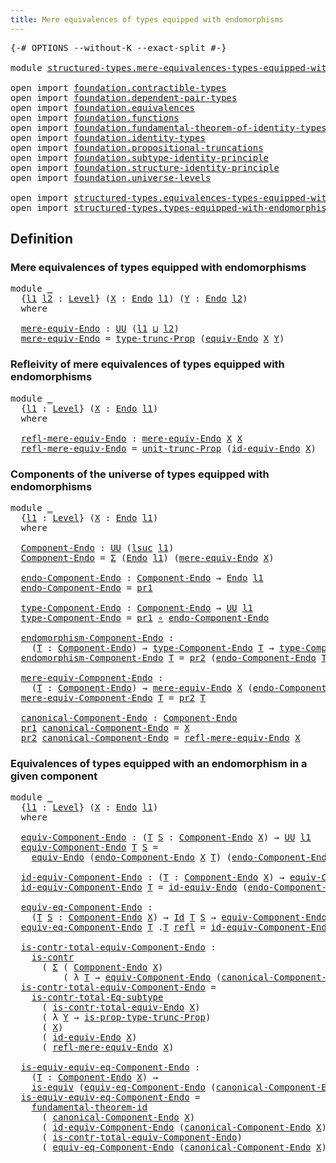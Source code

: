 ```yaml
---
title: Mere equivalences of types equipped with endomorphisms
---
```


<pre class="Agda"><a id="80" class="Symbol">{-#</a> <a id="84" class="Keyword">OPTIONS</a> <a id="92" class="Pragma">--without-K</a> <a id="104" class="Pragma">--exact-split</a> <a id="118" class="Symbol">#-}</a>

<a id="123" class="Keyword">module</a> <a id="130" href="structured-types.mere-equivalences-types-equipped-with-endomorphisms.html" class="Module">structured-types.mere-equivalences-types-equipped-with-endomorphisms</a> <a id="199" class="Keyword">where</a>

<a id="206" class="Keyword">open</a> <a id="211" class="Keyword">import</a> <a id="218" href="foundation.contractible-types.html" class="Module">foundation.contractible-types</a>
<a id="248" class="Keyword">open</a> <a id="253" class="Keyword">import</a> <a id="260" href="foundation.dependent-pair-types.html" class="Module">foundation.dependent-pair-types</a>
<a id="292" class="Keyword">open</a> <a id="297" class="Keyword">import</a> <a id="304" href="foundation.equivalences.html" class="Module">foundation.equivalences</a>
<a id="328" class="Keyword">open</a> <a id="333" class="Keyword">import</a> <a id="340" href="foundation.functions.html" class="Module">foundation.functions</a>
<a id="361" class="Keyword">open</a> <a id="366" class="Keyword">import</a> <a id="373" href="foundation.fundamental-theorem-of-identity-types.html" class="Module">foundation.fundamental-theorem-of-identity-types</a>
<a id="422" class="Keyword">open</a> <a id="427" class="Keyword">import</a> <a id="434" href="foundation.identity-types.html" class="Module">foundation.identity-types</a>
<a id="460" class="Keyword">open</a> <a id="465" class="Keyword">import</a> <a id="472" href="foundation.propositional-truncations.html" class="Module">foundation.propositional-truncations</a>
<a id="509" class="Keyword">open</a> <a id="514" class="Keyword">import</a> <a id="521" href="foundation.subtype-identity-principle.html" class="Module">foundation.subtype-identity-principle</a>
<a id="559" class="Keyword">open</a> <a id="564" class="Keyword">import</a> <a id="571" href="foundation.structure-identity-principle.html" class="Module">foundation.structure-identity-principle</a>
<a id="611" class="Keyword">open</a> <a id="616" class="Keyword">import</a> <a id="623" href="foundation.universe-levels.html" class="Module">foundation.universe-levels</a>

<a id="651" class="Keyword">open</a> <a id="656" class="Keyword">import</a> <a id="663" href="structured-types.equivalences-types-equipped-with-endomorphisms.html" class="Module">structured-types.equivalences-types-equipped-with-endomorphisms</a>
<a id="727" class="Keyword">open</a> <a id="732" class="Keyword">import</a> <a id="739" href="structured-types.types-equipped-with-endomorphisms.html" class="Module">structured-types.types-equipped-with-endomorphisms</a>
</pre>
## Definition

### Mere equivalences of types equipped with endomorphisms

<pre class="Agda"><a id="878" class="Keyword">module</a> <a id="885" href="structured-types.mere-equivalences-types-equipped-with-endomorphisms.html#885" class="Module">_</a>
  <a id="889" class="Symbol">{</a><a id="890" href="structured-types.mere-equivalences-types-equipped-with-endomorphisms.html#890" class="Bound">l1</a> <a id="893" href="structured-types.mere-equivalences-types-equipped-with-endomorphisms.html#893" class="Bound">l2</a> <a id="896" class="Symbol">:</a> <a id="898" href="Agda.Primitive.html#597" class="Postulate">Level</a><a id="903" class="Symbol">}</a> <a id="905" class="Symbol">(</a><a id="906" href="structured-types.mere-equivalences-types-equipped-with-endomorphisms.html#906" class="Bound">X</a> <a id="908" class="Symbol">:</a> <a id="910" href="structured-types.types-equipped-with-endomorphisms.html#454" class="Function">Endo</a> <a id="915" href="structured-types.mere-equivalences-types-equipped-with-endomorphisms.html#890" class="Bound">l1</a><a id="917" class="Symbol">)</a> <a id="919" class="Symbol">(</a><a id="920" href="structured-types.mere-equivalences-types-equipped-with-endomorphisms.html#920" class="Bound">Y</a> <a id="922" class="Symbol">:</a> <a id="924" href="structured-types.types-equipped-with-endomorphisms.html#454" class="Function">Endo</a> <a id="929" href="structured-types.mere-equivalences-types-equipped-with-endomorphisms.html#893" class="Bound">l2</a><a id="931" class="Symbol">)</a>
  <a id="935" class="Keyword">where</a>

  <a id="944" href="structured-types.mere-equivalences-types-equipped-with-endomorphisms.html#944" class="Function">mere-equiv-Endo</a> <a id="960" class="Symbol">:</a> <a id="962" href="foundation-core.universe-levels.html#222" class="Primitive">UU</a> <a id="965" class="Symbol">(</a><a id="966" href="structured-types.mere-equivalences-types-equipped-with-endomorphisms.html#890" class="Bound">l1</a> <a id="969" href="Agda.Primitive.html#810" class="Primitive Operator">⊔</a> <a id="971" href="structured-types.mere-equivalences-types-equipped-with-endomorphisms.html#893" class="Bound">l2</a><a id="973" class="Symbol">)</a>
  <a id="977" href="structured-types.mere-equivalences-types-equipped-with-endomorphisms.html#944" class="Function">mere-equiv-Endo</a> <a id="993" class="Symbol">=</a> <a id="995" href="foundation.propositional-truncations.html#2012" class="Function">type-trunc-Prop</a> <a id="1011" class="Symbol">(</a><a id="1012" href="structured-types.equivalences-types-equipped-with-endomorphisms.html#1104" class="Function">equiv-Endo</a> <a id="1023" href="structured-types.mere-equivalences-types-equipped-with-endomorphisms.html#906" class="Bound">X</a> <a id="1025" href="structured-types.mere-equivalences-types-equipped-with-endomorphisms.html#920" class="Bound">Y</a><a id="1026" class="Symbol">)</a>
</pre>
### Refleivity of mere equivalences of types equipped with endomorphisms

<pre class="Agda"><a id="1115" class="Keyword">module</a> <a id="1122" href="structured-types.mere-equivalences-types-equipped-with-endomorphisms.html#1122" class="Module">_</a>
  <a id="1126" class="Symbol">{</a><a id="1127" href="structured-types.mere-equivalences-types-equipped-with-endomorphisms.html#1127" class="Bound">l1</a> <a id="1130" class="Symbol">:</a> <a id="1132" href="Agda.Primitive.html#597" class="Postulate">Level</a><a id="1137" class="Symbol">}</a> <a id="1139" class="Symbol">(</a><a id="1140" href="structured-types.mere-equivalences-types-equipped-with-endomorphisms.html#1140" class="Bound">X</a> <a id="1142" class="Symbol">:</a> <a id="1144" href="structured-types.types-equipped-with-endomorphisms.html#454" class="Function">Endo</a> <a id="1149" href="structured-types.mere-equivalences-types-equipped-with-endomorphisms.html#1127" class="Bound">l1</a><a id="1151" class="Symbol">)</a>
  <a id="1155" class="Keyword">where</a>
  
  <a id="1166" href="structured-types.mere-equivalences-types-equipped-with-endomorphisms.html#1166" class="Function">refl-mere-equiv-Endo</a> <a id="1187" class="Symbol">:</a> <a id="1189" href="structured-types.mere-equivalences-types-equipped-with-endomorphisms.html#944" class="Function">mere-equiv-Endo</a> <a id="1205" href="structured-types.mere-equivalences-types-equipped-with-endomorphisms.html#1140" class="Bound">X</a> <a id="1207" href="structured-types.mere-equivalences-types-equipped-with-endomorphisms.html#1140" class="Bound">X</a>
  <a id="1211" href="structured-types.mere-equivalences-types-equipped-with-endomorphisms.html#1166" class="Function">refl-mere-equiv-Endo</a> <a id="1232" class="Symbol">=</a> <a id="1234" href="foundation.propositional-truncations.html#2096" class="Function">unit-trunc-Prop</a> <a id="1250" class="Symbol">(</a><a id="1251" href="structured-types.equivalences-types-equipped-with-endomorphisms.html#1859" class="Function">id-equiv-Endo</a> <a id="1265" href="structured-types.mere-equivalences-types-equipped-with-endomorphisms.html#1140" class="Bound">X</a><a id="1266" class="Symbol">)</a>
</pre>
### Components of the universe of types equipped with endomorphisms

<pre class="Agda"><a id="1350" class="Keyword">module</a> <a id="1357" href="structured-types.mere-equivalences-types-equipped-with-endomorphisms.html#1357" class="Module">_</a>
  <a id="1361" class="Symbol">{</a><a id="1362" href="structured-types.mere-equivalences-types-equipped-with-endomorphisms.html#1362" class="Bound">l1</a> <a id="1365" class="Symbol">:</a> <a id="1367" href="Agda.Primitive.html#597" class="Postulate">Level</a><a id="1372" class="Symbol">}</a> <a id="1374" class="Symbol">(</a><a id="1375" href="structured-types.mere-equivalences-types-equipped-with-endomorphisms.html#1375" class="Bound">X</a> <a id="1377" class="Symbol">:</a> <a id="1379" href="structured-types.types-equipped-with-endomorphisms.html#454" class="Function">Endo</a> <a id="1384" href="structured-types.mere-equivalences-types-equipped-with-endomorphisms.html#1362" class="Bound">l1</a><a id="1386" class="Symbol">)</a>
  <a id="1390" class="Keyword">where</a>
  
  <a id="1401" href="structured-types.mere-equivalences-types-equipped-with-endomorphisms.html#1401" class="Function">Component-Endo</a> <a id="1416" class="Symbol">:</a> <a id="1418" href="foundation-core.universe-levels.html#222" class="Primitive">UU</a> <a id="1421" class="Symbol">(</a><a id="1422" href="Agda.Primitive.html#780" class="Primitive">lsuc</a> <a id="1427" href="structured-types.mere-equivalences-types-equipped-with-endomorphisms.html#1362" class="Bound">l1</a><a id="1429" class="Symbol">)</a>
  <a id="1433" href="structured-types.mere-equivalences-types-equipped-with-endomorphisms.html#1401" class="Function">Component-Endo</a> <a id="1448" class="Symbol">=</a> <a id="1450" href="foundation-core.dependent-pair-types.html#502" class="Record">Σ</a> <a id="1452" class="Symbol">(</a><a id="1453" href="structured-types.types-equipped-with-endomorphisms.html#454" class="Function">Endo</a> <a id="1458" href="structured-types.mere-equivalences-types-equipped-with-endomorphisms.html#1362" class="Bound">l1</a><a id="1460" class="Symbol">)</a> <a id="1462" class="Symbol">(</a><a id="1463" href="structured-types.mere-equivalences-types-equipped-with-endomorphisms.html#944" class="Function">mere-equiv-Endo</a> <a id="1479" href="structured-types.mere-equivalences-types-equipped-with-endomorphisms.html#1375" class="Bound">X</a><a id="1480" class="Symbol">)</a>

  <a id="1485" href="structured-types.mere-equivalences-types-equipped-with-endomorphisms.html#1485" class="Function">endo-Component-Endo</a> <a id="1505" class="Symbol">:</a> <a id="1507" href="structured-types.mere-equivalences-types-equipped-with-endomorphisms.html#1401" class="Function">Component-Endo</a> <a id="1522" class="Symbol">→</a> <a id="1524" href="structured-types.types-equipped-with-endomorphisms.html#454" class="Function">Endo</a> <a id="1529" href="structured-types.mere-equivalences-types-equipped-with-endomorphisms.html#1362" class="Bound">l1</a>
  <a id="1534" href="structured-types.mere-equivalences-types-equipped-with-endomorphisms.html#1485" class="Function">endo-Component-Endo</a> <a id="1554" class="Symbol">=</a> <a id="1556" href="foundation-core.dependent-pair-types.html#592" class="Field">pr1</a>

  <a id="1563" href="structured-types.mere-equivalences-types-equipped-with-endomorphisms.html#1563" class="Function">type-Component-Endo</a> <a id="1583" class="Symbol">:</a> <a id="1585" href="structured-types.mere-equivalences-types-equipped-with-endomorphisms.html#1401" class="Function">Component-Endo</a> <a id="1600" class="Symbol">→</a> <a id="1602" href="foundation-core.universe-levels.html#222" class="Primitive">UU</a> <a id="1605" href="structured-types.mere-equivalences-types-equipped-with-endomorphisms.html#1362" class="Bound">l1</a>
  <a id="1610" href="structured-types.mere-equivalences-types-equipped-with-endomorphisms.html#1563" class="Function">type-Component-Endo</a> <a id="1630" class="Symbol">=</a> <a id="1632" href="foundation-core.dependent-pair-types.html#592" class="Field">pr1</a> <a id="1636" href="foundation-core.functions.html#407" class="Function Operator">∘</a> <a id="1638" href="structured-types.mere-equivalences-types-equipped-with-endomorphisms.html#1485" class="Function">endo-Component-Endo</a>

  <a id="1661" href="structured-types.mere-equivalences-types-equipped-with-endomorphisms.html#1661" class="Function">endomorphism-Component-Endo</a> <a id="1689" class="Symbol">:</a>
    <a id="1695" class="Symbol">(</a><a id="1696" href="structured-types.mere-equivalences-types-equipped-with-endomorphisms.html#1696" class="Bound">T</a> <a id="1698" class="Symbol">:</a> <a id="1700" href="structured-types.mere-equivalences-types-equipped-with-endomorphisms.html#1401" class="Function">Component-Endo</a><a id="1714" class="Symbol">)</a> <a id="1716" class="Symbol">→</a> <a id="1718" href="structured-types.mere-equivalences-types-equipped-with-endomorphisms.html#1563" class="Function">type-Component-Endo</a> <a id="1738" href="structured-types.mere-equivalences-types-equipped-with-endomorphisms.html#1696" class="Bound">T</a> <a id="1740" class="Symbol">→</a> <a id="1742" href="structured-types.mere-equivalences-types-equipped-with-endomorphisms.html#1563" class="Function">type-Component-Endo</a> <a id="1762" href="structured-types.mere-equivalences-types-equipped-with-endomorphisms.html#1696" class="Bound">T</a>
  <a id="1766" href="structured-types.mere-equivalences-types-equipped-with-endomorphisms.html#1661" class="Function">endomorphism-Component-Endo</a> <a id="1794" href="structured-types.mere-equivalences-types-equipped-with-endomorphisms.html#1794" class="Bound">T</a> <a id="1796" class="Symbol">=</a> <a id="1798" href="foundation-core.dependent-pair-types.html#604" class="Field">pr2</a> <a id="1802" class="Symbol">(</a><a id="1803" href="structured-types.mere-equivalences-types-equipped-with-endomorphisms.html#1485" class="Function">endo-Component-Endo</a> <a id="1823" href="structured-types.mere-equivalences-types-equipped-with-endomorphisms.html#1794" class="Bound">T</a><a id="1824" class="Symbol">)</a>

  <a id="1829" href="structured-types.mere-equivalences-types-equipped-with-endomorphisms.html#1829" class="Function">mere-equiv-Component-Endo</a> <a id="1855" class="Symbol">:</a>
    <a id="1861" class="Symbol">(</a><a id="1862" href="structured-types.mere-equivalences-types-equipped-with-endomorphisms.html#1862" class="Bound">T</a> <a id="1864" class="Symbol">:</a> <a id="1866" href="structured-types.mere-equivalences-types-equipped-with-endomorphisms.html#1401" class="Function">Component-Endo</a><a id="1880" class="Symbol">)</a> <a id="1882" class="Symbol">→</a> <a id="1884" href="structured-types.mere-equivalences-types-equipped-with-endomorphisms.html#944" class="Function">mere-equiv-Endo</a> <a id="1900" href="structured-types.mere-equivalences-types-equipped-with-endomorphisms.html#1375" class="Bound">X</a> <a id="1902" class="Symbol">(</a><a id="1903" href="structured-types.mere-equivalences-types-equipped-with-endomorphisms.html#1485" class="Function">endo-Component-Endo</a> <a id="1923" href="structured-types.mere-equivalences-types-equipped-with-endomorphisms.html#1862" class="Bound">T</a><a id="1924" class="Symbol">)</a>
  <a id="1928" href="structured-types.mere-equivalences-types-equipped-with-endomorphisms.html#1829" class="Function">mere-equiv-Component-Endo</a> <a id="1954" href="structured-types.mere-equivalences-types-equipped-with-endomorphisms.html#1954" class="Bound">T</a> <a id="1956" class="Symbol">=</a> <a id="1958" href="foundation-core.dependent-pair-types.html#604" class="Field">pr2</a> <a id="1962" href="structured-types.mere-equivalences-types-equipped-with-endomorphisms.html#1954" class="Bound">T</a>

  <a id="1967" href="structured-types.mere-equivalences-types-equipped-with-endomorphisms.html#1967" class="Function">canonical-Component-Endo</a> <a id="1992" class="Symbol">:</a> <a id="1994" href="structured-types.mere-equivalences-types-equipped-with-endomorphisms.html#1401" class="Function">Component-Endo</a>
  <a id="2011" href="foundation-core.dependent-pair-types.html#592" class="Field">pr1</a> <a id="2015" href="structured-types.mere-equivalences-types-equipped-with-endomorphisms.html#1967" class="Function">canonical-Component-Endo</a> <a id="2040" class="Symbol">=</a> <a id="2042" href="structured-types.mere-equivalences-types-equipped-with-endomorphisms.html#1375" class="Bound">X</a>
  <a id="2046" href="foundation-core.dependent-pair-types.html#604" class="Field">pr2</a> <a id="2050" href="structured-types.mere-equivalences-types-equipped-with-endomorphisms.html#1967" class="Function">canonical-Component-Endo</a> <a id="2075" class="Symbol">=</a> <a id="2077" href="structured-types.mere-equivalences-types-equipped-with-endomorphisms.html#1166" class="Function">refl-mere-equiv-Endo</a> <a id="2098" href="structured-types.mere-equivalences-types-equipped-with-endomorphisms.html#1375" class="Bound">X</a>
</pre>
### Equivalences of types equipped with an endomorphism in a given component

<pre class="Agda"><a id="2191" class="Keyword">module</a> <a id="2198" href="structured-types.mere-equivalences-types-equipped-with-endomorphisms.html#2198" class="Module">_</a>
  <a id="2202" class="Symbol">{</a><a id="2203" href="structured-types.mere-equivalences-types-equipped-with-endomorphisms.html#2203" class="Bound">l1</a> <a id="2206" class="Symbol">:</a> <a id="2208" href="Agda.Primitive.html#597" class="Postulate">Level</a><a id="2213" class="Symbol">}</a> <a id="2215" class="Symbol">(</a><a id="2216" href="structured-types.mere-equivalences-types-equipped-with-endomorphisms.html#2216" class="Bound">X</a> <a id="2218" class="Symbol">:</a> <a id="2220" href="structured-types.types-equipped-with-endomorphisms.html#454" class="Function">Endo</a> <a id="2225" href="structured-types.mere-equivalences-types-equipped-with-endomorphisms.html#2203" class="Bound">l1</a><a id="2227" class="Symbol">)</a>
  <a id="2231" class="Keyword">where</a>

  <a id="2240" href="structured-types.mere-equivalences-types-equipped-with-endomorphisms.html#2240" class="Function">equiv-Component-Endo</a> <a id="2261" class="Symbol">:</a> <a id="2263" class="Symbol">(</a><a id="2264" href="structured-types.mere-equivalences-types-equipped-with-endomorphisms.html#2264" class="Bound">T</a> <a id="2266" href="structured-types.mere-equivalences-types-equipped-with-endomorphisms.html#2266" class="Bound">S</a> <a id="2268" class="Symbol">:</a> <a id="2270" href="structured-types.mere-equivalences-types-equipped-with-endomorphisms.html#1401" class="Function">Component-Endo</a> <a id="2285" href="structured-types.mere-equivalences-types-equipped-with-endomorphisms.html#2216" class="Bound">X</a><a id="2286" class="Symbol">)</a> <a id="2288" class="Symbol">→</a> <a id="2290" href="foundation-core.universe-levels.html#222" class="Primitive">UU</a> <a id="2293" href="structured-types.mere-equivalences-types-equipped-with-endomorphisms.html#2203" class="Bound">l1</a>
  <a id="2298" href="structured-types.mere-equivalences-types-equipped-with-endomorphisms.html#2240" class="Function">equiv-Component-Endo</a> <a id="2319" href="structured-types.mere-equivalences-types-equipped-with-endomorphisms.html#2319" class="Bound">T</a> <a id="2321" href="structured-types.mere-equivalences-types-equipped-with-endomorphisms.html#2321" class="Bound">S</a> <a id="2323" class="Symbol">=</a>
    <a id="2329" href="structured-types.equivalences-types-equipped-with-endomorphisms.html#1104" class="Function">equiv-Endo</a> <a id="2340" class="Symbol">(</a><a id="2341" href="structured-types.mere-equivalences-types-equipped-with-endomorphisms.html#1485" class="Function">endo-Component-Endo</a> <a id="2361" href="structured-types.mere-equivalences-types-equipped-with-endomorphisms.html#2216" class="Bound">X</a> <a id="2363" href="structured-types.mere-equivalences-types-equipped-with-endomorphisms.html#2319" class="Bound">T</a><a id="2364" class="Symbol">)</a> <a id="2366" class="Symbol">(</a><a id="2367" href="structured-types.mere-equivalences-types-equipped-with-endomorphisms.html#1485" class="Function">endo-Component-Endo</a> <a id="2387" href="structured-types.mere-equivalences-types-equipped-with-endomorphisms.html#2216" class="Bound">X</a> <a id="2389" href="structured-types.mere-equivalences-types-equipped-with-endomorphisms.html#2321" class="Bound">S</a><a id="2390" class="Symbol">)</a>

  <a id="2395" href="structured-types.mere-equivalences-types-equipped-with-endomorphisms.html#2395" class="Function">id-equiv-Component-Endo</a> <a id="2419" class="Symbol">:</a> <a id="2421" class="Symbol">(</a><a id="2422" href="structured-types.mere-equivalences-types-equipped-with-endomorphisms.html#2422" class="Bound">T</a> <a id="2424" class="Symbol">:</a> <a id="2426" href="structured-types.mere-equivalences-types-equipped-with-endomorphisms.html#1401" class="Function">Component-Endo</a> <a id="2441" href="structured-types.mere-equivalences-types-equipped-with-endomorphisms.html#2216" class="Bound">X</a><a id="2442" class="Symbol">)</a> <a id="2444" class="Symbol">→</a> <a id="2446" href="structured-types.mere-equivalences-types-equipped-with-endomorphisms.html#2240" class="Function">equiv-Component-Endo</a> <a id="2467" href="structured-types.mere-equivalences-types-equipped-with-endomorphisms.html#2422" class="Bound">T</a> <a id="2469" href="structured-types.mere-equivalences-types-equipped-with-endomorphisms.html#2422" class="Bound">T</a>
  <a id="2473" href="structured-types.mere-equivalences-types-equipped-with-endomorphisms.html#2395" class="Function">id-equiv-Component-Endo</a> <a id="2497" href="structured-types.mere-equivalences-types-equipped-with-endomorphisms.html#2497" class="Bound">T</a> <a id="2499" class="Symbol">=</a> <a id="2501" href="structured-types.equivalences-types-equipped-with-endomorphisms.html#1859" class="Function">id-equiv-Endo</a> <a id="2515" class="Symbol">(</a><a id="2516" href="structured-types.mere-equivalences-types-equipped-with-endomorphisms.html#1485" class="Function">endo-Component-Endo</a> <a id="2536" href="structured-types.mere-equivalences-types-equipped-with-endomorphisms.html#2216" class="Bound">X</a> <a id="2538" href="structured-types.mere-equivalences-types-equipped-with-endomorphisms.html#2497" class="Bound">T</a><a id="2539" class="Symbol">)</a>

  <a id="2544" href="structured-types.mere-equivalences-types-equipped-with-endomorphisms.html#2544" class="Function">equiv-eq-Component-Endo</a> <a id="2568" class="Symbol">:</a>
    <a id="2574" class="Symbol">(</a><a id="2575" href="structured-types.mere-equivalences-types-equipped-with-endomorphisms.html#2575" class="Bound">T</a> <a id="2577" href="structured-types.mere-equivalences-types-equipped-with-endomorphisms.html#2577" class="Bound">S</a> <a id="2579" class="Symbol">:</a> <a id="2581" href="structured-types.mere-equivalences-types-equipped-with-endomorphisms.html#1401" class="Function">Component-Endo</a> <a id="2596" href="structured-types.mere-equivalences-types-equipped-with-endomorphisms.html#2216" class="Bound">X</a><a id="2597" class="Symbol">)</a> <a id="2599" class="Symbol">→</a> <a id="2601" href="foundation-core.identity-types.html#1754" class="Datatype">Id</a> <a id="2604" href="structured-types.mere-equivalences-types-equipped-with-endomorphisms.html#2575" class="Bound">T</a> <a id="2606" href="structured-types.mere-equivalences-types-equipped-with-endomorphisms.html#2577" class="Bound">S</a> <a id="2608" class="Symbol">→</a> <a id="2610" href="structured-types.mere-equivalences-types-equipped-with-endomorphisms.html#2240" class="Function">equiv-Component-Endo</a> <a id="2631" href="structured-types.mere-equivalences-types-equipped-with-endomorphisms.html#2575" class="Bound">T</a> <a id="2633" href="structured-types.mere-equivalences-types-equipped-with-endomorphisms.html#2577" class="Bound">S</a>
  <a id="2637" href="structured-types.mere-equivalences-types-equipped-with-endomorphisms.html#2544" class="Function">equiv-eq-Component-Endo</a> <a id="2661" href="structured-types.mere-equivalences-types-equipped-with-endomorphisms.html#2661" class="Bound">T</a> <a id="2663" class="DottedPattern Symbol">.</a><a id="2664" href="structured-types.mere-equivalences-types-equipped-with-endomorphisms.html#2661" class="DottedPattern Bound">T</a> <a id="2666" href="foundation-core.identity-types.html#1807" class="InductiveConstructor">refl</a> <a id="2671" class="Symbol">=</a> <a id="2673" href="structured-types.mere-equivalences-types-equipped-with-endomorphisms.html#2395" class="Function">id-equiv-Component-Endo</a> <a id="2697" href="structured-types.mere-equivalences-types-equipped-with-endomorphisms.html#2661" class="Bound">T</a>
  
  <a id="2704" href="structured-types.mere-equivalences-types-equipped-with-endomorphisms.html#2704" class="Function">is-contr-total-equiv-Component-Endo</a> <a id="2740" class="Symbol">:</a>
    <a id="2746" href="foundation-core.contractible-types.html#993" class="Function">is-contr</a>
      <a id="2761" class="Symbol">(</a> <a id="2763" href="foundation-core.dependent-pair-types.html#502" class="Record">Σ</a> <a id="2765" class="Symbol">(</a> <a id="2767" href="structured-types.mere-equivalences-types-equipped-with-endomorphisms.html#1401" class="Function">Component-Endo</a> <a id="2782" href="structured-types.mere-equivalences-types-equipped-with-endomorphisms.html#2216" class="Bound">X</a><a id="2783" class="Symbol">)</a>
          <a id="2795" class="Symbol">(</a> <a id="2797" class="Symbol">λ</a> <a id="2799" href="structured-types.mere-equivalences-types-equipped-with-endomorphisms.html#2799" class="Bound">T</a> <a id="2801" class="Symbol">→</a> <a id="2803" href="structured-types.mere-equivalences-types-equipped-with-endomorphisms.html#2240" class="Function">equiv-Component-Endo</a> <a id="2824" class="Symbol">(</a><a id="2825" href="structured-types.mere-equivalences-types-equipped-with-endomorphisms.html#1967" class="Function">canonical-Component-Endo</a> <a id="2850" href="structured-types.mere-equivalences-types-equipped-with-endomorphisms.html#2216" class="Bound">X</a><a id="2851" class="Symbol">)</a> <a id="2853" href="structured-types.mere-equivalences-types-equipped-with-endomorphisms.html#2799" class="Bound">T</a><a id="2854" class="Symbol">))</a>
  <a id="2859" href="structured-types.mere-equivalences-types-equipped-with-endomorphisms.html#2704" class="Function">is-contr-total-equiv-Component-Endo</a> <a id="2895" class="Symbol">=</a>
    <a id="2901" href="foundation-core.subtype-identity-principle.html#1573" class="Function">is-contr-total-Eq-subtype</a>
      <a id="2933" class="Symbol">(</a> <a id="2935" href="structured-types.equivalences-types-equipped-with-endomorphisms.html#6171" class="Function">is-contr-total-equiv-Endo</a> <a id="2961" href="structured-types.mere-equivalences-types-equipped-with-endomorphisms.html#2216" class="Bound">X</a><a id="2962" class="Symbol">)</a>
      <a id="2970" class="Symbol">(</a> <a id="2972" class="Symbol">λ</a> <a id="2974" href="structured-types.mere-equivalences-types-equipped-with-endomorphisms.html#2974" class="Bound">Y</a> <a id="2976" class="Symbol">→</a> <a id="2978" href="foundation.propositional-truncations.html#2191" class="Function">is-prop-type-trunc-Prop</a><a id="3001" class="Symbol">)</a>
      <a id="3009" class="Symbol">(</a> <a id="3011" href="structured-types.mere-equivalences-types-equipped-with-endomorphisms.html#2216" class="Bound">X</a><a id="3012" class="Symbol">)</a>
      <a id="3020" class="Symbol">(</a> <a id="3022" href="structured-types.equivalences-types-equipped-with-endomorphisms.html#1859" class="Function">id-equiv-Endo</a> <a id="3036" href="structured-types.mere-equivalences-types-equipped-with-endomorphisms.html#2216" class="Bound">X</a><a id="3037" class="Symbol">)</a>
      <a id="3045" class="Symbol">(</a> <a id="3047" href="structured-types.mere-equivalences-types-equipped-with-endomorphisms.html#1166" class="Function">refl-mere-equiv-Endo</a> <a id="3068" href="structured-types.mere-equivalences-types-equipped-with-endomorphisms.html#2216" class="Bound">X</a><a id="3069" class="Symbol">)</a>

  <a id="3074" href="structured-types.mere-equivalences-types-equipped-with-endomorphisms.html#3074" class="Function">is-equiv-equiv-eq-Component-Endo</a> <a id="3107" class="Symbol">:</a>
    <a id="3113" class="Symbol">(</a><a id="3114" href="structured-types.mere-equivalences-types-equipped-with-endomorphisms.html#3114" class="Bound">T</a> <a id="3116" class="Symbol">:</a> <a id="3118" href="structured-types.mere-equivalences-types-equipped-with-endomorphisms.html#1401" class="Function">Component-Endo</a> <a id="3133" href="structured-types.mere-equivalences-types-equipped-with-endomorphisms.html#2216" class="Bound">X</a><a id="3134" class="Symbol">)</a> <a id="3136" class="Symbol">→</a>
    <a id="3142" href="foundation-core.equivalences.html#1543" class="Function">is-equiv</a> <a id="3151" class="Symbol">(</a><a id="3152" href="structured-types.mere-equivalences-types-equipped-with-endomorphisms.html#2544" class="Function">equiv-eq-Component-Endo</a> <a id="3176" class="Symbol">(</a><a id="3177" href="structured-types.mere-equivalences-types-equipped-with-endomorphisms.html#1967" class="Function">canonical-Component-Endo</a> <a id="3202" href="structured-types.mere-equivalences-types-equipped-with-endomorphisms.html#2216" class="Bound">X</a><a id="3203" class="Symbol">)</a> <a id="3205" href="structured-types.mere-equivalences-types-equipped-with-endomorphisms.html#3114" class="Bound">T</a><a id="3206" class="Symbol">)</a>
  <a id="3210" href="structured-types.mere-equivalences-types-equipped-with-endomorphisms.html#3074" class="Function">is-equiv-equiv-eq-Component-Endo</a> <a id="3243" class="Symbol">=</a>
    <a id="3249" href="foundation-core.fundamental-theorem-of-identity-types.html#1891" class="Function">fundamental-theorem-id</a>
      <a id="3278" class="Symbol">(</a> <a id="3280" href="structured-types.mere-equivalences-types-equipped-with-endomorphisms.html#1967" class="Function">canonical-Component-Endo</a> <a id="3305" href="structured-types.mere-equivalences-types-equipped-with-endomorphisms.html#2216" class="Bound">X</a><a id="3306" class="Symbol">)</a>
      <a id="3314" class="Symbol">(</a> <a id="3316" href="structured-types.mere-equivalences-types-equipped-with-endomorphisms.html#2395" class="Function">id-equiv-Component-Endo</a> <a id="3340" class="Symbol">(</a><a id="3341" href="structured-types.mere-equivalences-types-equipped-with-endomorphisms.html#1967" class="Function">canonical-Component-Endo</a> <a id="3366" href="structured-types.mere-equivalences-types-equipped-with-endomorphisms.html#2216" class="Bound">X</a><a id="3367" class="Symbol">))</a>
      <a id="3376" class="Symbol">(</a> <a id="3378" href="structured-types.mere-equivalences-types-equipped-with-endomorphisms.html#2704" class="Function">is-contr-total-equiv-Component-Endo</a><a id="3413" class="Symbol">)</a>
      <a id="3421" class="Symbol">(</a> <a id="3423" href="structured-types.mere-equivalences-types-equipped-with-endomorphisms.html#2544" class="Function">equiv-eq-Component-Endo</a> <a id="3447" class="Symbol">(</a><a id="3448" href="structured-types.mere-equivalences-types-equipped-with-endomorphisms.html#1967" class="Function">canonical-Component-Endo</a> <a id="3473" href="structured-types.mere-equivalences-types-equipped-with-endomorphisms.html#2216" class="Bound">X</a><a id="3474" class="Symbol">))</a>
</pre>


